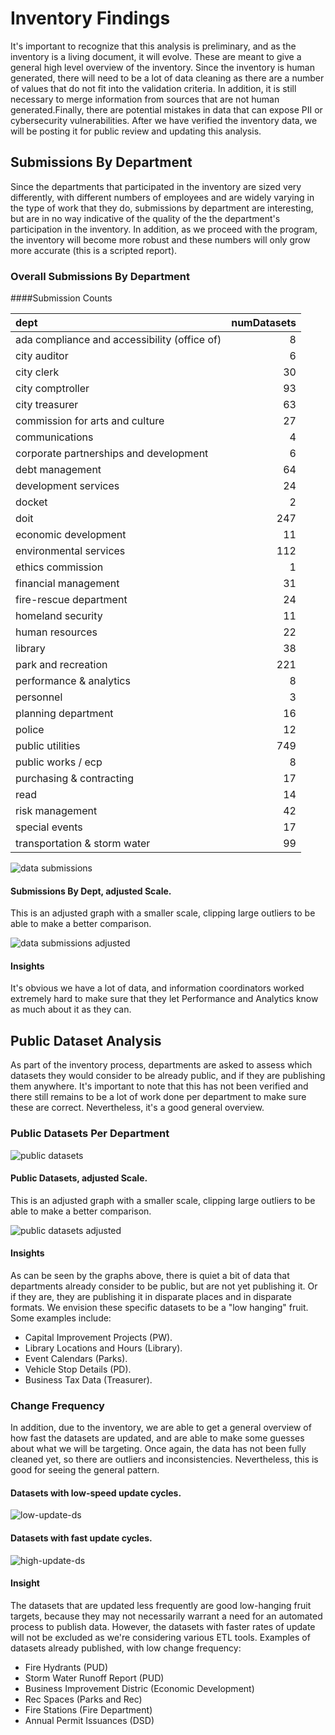 # Inventory Findings
It's important to recognize that this analysis is preliminary, and as the inventory is a living document, it will evolve.  These are meant to give a general high level overview of the inventory.  Since the inventory is human generated, there will need to be a lot of data cleaning as there are a number of values that do not fit into the validation criteria.  In addition, it is still necessary to merge information from sources that are not human generated.Finally, there are potential mistakes in data that can expose PII or cybersecurity vulnerabilities. After we have verified the inventory data, we will be posting it for public review and updating this analysis.

## Submissions By Department
Since the departments that participated in the inventory are sized very differently, with different numbers of employees and are widely varying in the type of work that they do, submissions by department are interesting, but are in no way indicative of the quality of the the department's participation in the inventory.  In addition, as we proceed with the program, the inventory will become more robust and these numbers will only grow more accurate (this is a scripted report).

### Overall Submissions By Department
####Submission Counts

|dept                                         | numDatasets|
|:--------------------------------------------|-----------:|
|ada compliance and accessibility (office of) |           8|
|city auditor                                 |           6|
|city clerk                                   |          30|
|city comptroller                             |          93|
|city treasurer                               |          63|
|commission for arts and culture              |          27|
|communications                               |           4|
|corporate partnerships and development       |           6|
|debt management                              |          64|
|development services                         |          24|
|docket                                       |           2|
|doit                                         |         247|
|economic development                         |          11|
|environmental services                       |         112|
|ethics commission                            |           1|
|financial management                         |          31|
|fire-rescue department                       |          24|
|homeland security                            |          11|
|human resources                              |          22|
|library                                      |          38|
|park and recreation                          |         221|
|performance & analytics                      |           8|
|personnel                                    |           3|
|planning department                          |          16|
|police                                       |          12|
|public utilities                             |         749|
|public works / ecp                           |           8|
|purchasing & contracting                     |          17|
|read                                         |          14|
|risk management                              |          42|
|special events                               |          17|
|transportation & storm water                 |          99|

![data submissions](assets/chart/databydeptg.png) 

#### Submissions By Dept, adjusted Scale.
This is an adjusted graph with a smaller scale, clipping large outliers to be able to make a better comparison.

![data submissions adjusted](assets/chart/databydeptgn.png) 

#### Insights
It's obvious we have a lot of data, and information coordinators worked extremely hard to make sure that they let Performance and Analytics know as much about it as they can.  

## Public Dataset Analysis
As part of the inventory process, departments are asked to assess which datasets they would consider to be already public, and if they are publishing them anywhere.  It's important to note that this has not been verified and there still remains to be a lot of work done per department to make sure these are correct. Nevertheless, it's a good general overview.

### Public Datasets Per Department

![public datasets](assets/chart/pubdsg.png) 

#### Public Datasets, adjusted Scale.
This is an adjusted graph with a smaller scale, clipping large outliers to be able to make a better comparison.

![public datasets adjusted](assets/chart/pubdsgn.png) 

#### Insights
As can be seen by the graphs above, there is quiet a bit of data that departments already consider to be public, but are not yet publishing it.  Or if they are, they are publishing it in disparate places and in disparate formats.  We envision these specific datasets to be a "low hanging" fruit.  Some examples include: 
* Capital Improvement Projects (PW).
* Library Locations and Hours (Library).
* Event Calendars (Parks).
* Vehicle Stop Details (PD).
* Business Tax Data (Treasurer).

### Change Frequency
In addition, due to the inventory, we are able to get a general overview of how fast the datasets are updated, and are able to make some guesses about what we will be targeting. Once again, the data has not been fully cleaned yet, so there are outliers and inconsistencies.  Nevertheless, this is good for seeing the general pattern. 

#### Datasets with low-speed update cycles.
![low-update-ds](assets/chart/pubdsc.png) 

#### Datasets with fast update cycles.
![high-update-ds](assets/chart/pubdsco.png) 

#### Insight
The datasets that are updated less frequently are good low-hanging fruit targets, because they may not necessarily warrant a need for an automated process to publish data.  However, the datasets with faster rates of update will not be excluded as we're considering various ETL tools.  Examples of datasets already published, with low change frequency:
* Fire Hydrants (PUD)
* Storm Water Runoff Report (PUD)
* Business Improvement Distric (Economic Development)
* Rec Spaces (Parks and Rec)
* Fire Stations (Fire Department)
* Annual Permit Issuances (DSD)
